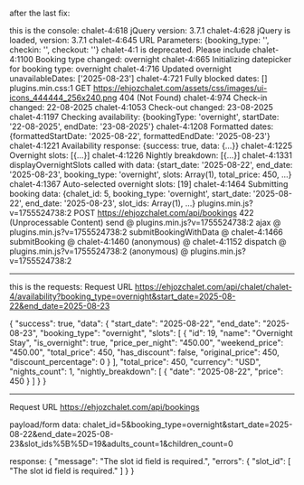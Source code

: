 after the last fix:

this is the console:
chalet-4:618 jQuery version: 3.7.1
chalet-4:628 jQuery is loaded, version: 3.7.1
chalet-4:645 URL Parameters: {booking_type: '', checkin: '', checkout: ''}
chalet-4:1 <meta name="apple-mobile-web-app-capable" content="yes"> is deprecated. Please include <meta name="mobile-web-app-capable" content="yes">
chalet-4:1100 Booking type changed: overnight
chalet-4:665 Initializing datepicker for booking type: overnight
chalet-4:716 Updated overnight unavailableDates: ['2025-08-23']
chalet-4:721 Fully blocked dates: []
plugins.min.css:1  GET https://ehjozchalet.com/assets/css/images/ui-icons_444444_256x240.png 404 (Not Found)
chalet-4:974 Check-in changed: 22-08-2025
chalet-4:1053 Check-out changed: 23-08-2025
chalet-4:1197 Checking availability: {bookingType: 'overnight', startDate: '22-08-2025', endDate: '23-08-2025'}
chalet-4:1208 Formatted dates: {formattedStartDate: '2025-08-22', formattedEndDate: '2025-08-23'}
chalet-4:1221 Availability response: {success: true, data: {…}}
chalet-4:1225 Overnight slots: [{…}]
chalet-4:1226 Nightly breakdown: [{…}]
chalet-4:1331 displayOvernightSlots called with data: {start_date: '2025-08-22', end_date: '2025-08-23', booking_type: 'overnight', slots: Array(1), total_price: 450, …}
chalet-4:1367 Auto-selected overnight slots: [19]
chalet-4:1464 Submitting booking data: {chalet_id: 5, booking_type: 'overnight', start_date: '2025-08-22', end_date: '2025-08-23', slot_ids: Array(1), …}
plugins.min.js?v=1755524738:2  POST https://ehjozchalet.com/api/bookings 422 (Unprocessable Content)
send @ plugins.min.js?v=1755524738:2
ajax @ plugins.min.js?v=1755524738:2
submitBookingWithData @ chalet-4:1466
submitBooking @ chalet-4:1460
(anonymous) @ chalet-4:1152
dispatch @ plugins.min.js?v=1755524738:2
(anonymous) @ plugins.min.js?v=1755524738:2


-----------------------------
this is the requests:
Request URL
https://ehjozchalet.com/api/chalet/chalet-4/availability?booking_type=overnight&start_date=2025-08-22&end_date=2025-08-23

{
    "success": true,
    "data": {
        "start_date": "2025-08-22",
        "end_date": "2025-08-23",
        "booking_type": "overnight",
        "slots": [
            {
                "id": 19,
                "name": "Overnight Stay",
                "is_overnight": true,
                "price_per_night": "450.00",
                "weekend_price": "450.00",
                "total_price": 450,
                "has_discount": false,
                "original_price": 450,
                "discount_percentage": 0
            }
        ],
        "total_price": 450,
        "currency": "USD",
        "nights_count": 1,
        "nightly_breakdown": [
            {
                "date": "2025-08-22",
                "price": 450
            }
        ]
    }
}

-------

Request URL
https://ehjozchalet.com/api/bookings


payload/form data: 
chalet_id=5&booking_type=overnight&start_date=2025-08-22&end_date=2025-08-23&slot_ids%5B%5D=19&adults_count=1&children_count=0

response:
{
    "message": "The slot id field is required.",
    "errors": {
        "slot_id": [
            "The slot id field is required."
        ]
    }
}